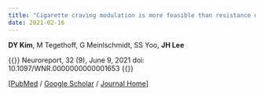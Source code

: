 ```yaml
---
title: "Cigarette craving modulation is more feasible than resistance modulation for heavy cigarette smokers: Empirical evidence from functional MRI data"
date: 2021-02-16
---
```


**DY Kim**, M Tegethoff, G Meinlschmidt, SS Yoo, **JH Lee**

{{<format bright-green>}}
Neuroreport, 32 (9), June 9, 2021 doi: 10.1097/WNR.0000000000001653
{{</format>}}

[[PubMed](https://pubmed.ncbi.nlm.nih.gov/33901056/) /
[Google Scholar](https://scholar.google.com/scholar?hl=ko&as_sdt=0%2C5&authuser=1&q=Cigarette+craving+modulation+is+more+feasible+than+resistance+modulation+for+heavy+cigarette+smokers%3A+Empirical+evidence+from+functional+MRI+data&btnG=) /
[Journal Home](https://journals.lww.com/neuroreport/Abstract/9000/Cigarette_craving_modulation_is_more_feasible_than.97829.aspx)]
